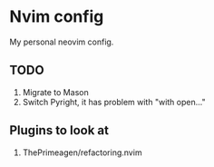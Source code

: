 # Nvim config

My personal neovim config.

## TODO

1. Migrate to Mason
2. Switch Pyright, it has problem with "with open..."

## Plugins to look at

1. ThePrimeagen/refactoring.nvim
